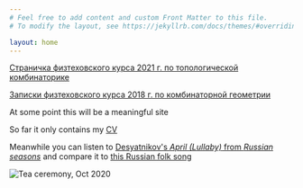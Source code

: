 ```yaml
---
# Feel free to add content and custom Front Matter to this file.
# To modify the layout, see https://jekyllrb.com/docs/themes/#overriding-theme-defaults

layout: home
---
```

[Страничка физтеховского курса 2021 г. по топологической комбинаторике](/mipt2021combitop)

[Записки физтеховского курса 2018 г. по комбинаторной геометрии](/mipt2021combitop)


At some point this will be a meaningful site

So far it only contains my [CV]({{site.baseurl}}/files/cv.pdf)

Meanwhile you can listen to [Desyatnikov's _April (Lullaby)_ from _Russian seasons_](https://www.youtube.com/watch?v=-G-USvlba-0) and compare it to [this Russian folk song]({{site.baseurl}}/files/kachulnaya.mp3)

![Tea ceremony, Oct 2020]({{site.baseurl}}/files/logo.png "Tea ceremony, Oct 2020")